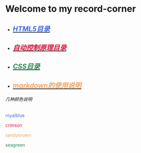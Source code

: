 # Welcome to my record-corner

* ## [***<u><font color="royalblue">HTML5目录</font></u>***](./html/html.md) 

* ## [***<u><font color="crimson">自动控制原理目录</font></u>***](./pac/pac.md) 

* ## [***<u><font color="seagreen">CSS目录</font></u>***](./css/css.md)

* ## [***<u><font color="sandybrown">markdown的使用说明</font></u>***](./markdown/markdown_grammar.md)

###### 几种颜色说明

<font color="royalblue">royalblue</font>

<font color="crimson">crimson</font>

<font color="sandybrown">sandybrown</font>

<font color="seagreen">seagreen</font>

<br>

